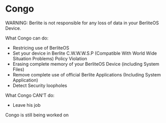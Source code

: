 # Congo
WARNING: Berlite is not responsible for any loss of data in your BerliteOS Device.

What Congo can do:
- Restricing use of BerliteOS
- Set your device in Berlite C.W.W.W.S.P (Compatible With World Wide Situation Problems) Policy Violation
- Erasing complete memory of your BerliteOS Device (including System Files)
- Remove complete use of official Berlite Applications (Including System Application)
- Detect Security loopholes

What Congo CAN'T do:
- Leave his job

Congo is still being worked on
